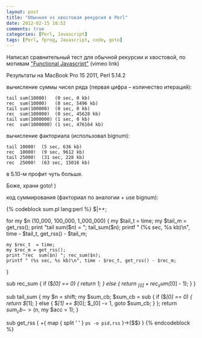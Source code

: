 ```yaml
---
layout: post
title: "Обычная vs хвостовая рекурсия в Perl"
date: 2012-02-15 18:52
comments: true
categories: [Perl, Javascript]
tags: [Perl, fprog, Javascript, code, goto]
---
```



Написал сравнительный тест для обычной рекурсии и хвостовой,
по мотивам  ["Functional Javascript"](http://vimeo.com/35694483) (vimeo link)

Результаты на MacBook Pro 15 2011, Perl 5.14.2

вычисление суммы чисел ряда (первая цифра – количество итераций):

    tail sum(10000)   (0 sec, 0 kb)
    rec  sum(10000)   (0 sec, 5496 kb)
    tail sum(100000)  (0 sec, 0 kb)
    rec  sum(100000)  (0 sec, 45628 kb)
    tail sum(1000000) (1 sec, 0 kb)
    rec  sum(1000000) (1 sec, 476164 kb)

вычисление факториала (использовал bignum):

    tail 10000!  (5 sec, 636 kb)
    rec  10000!  (9 sec, 9612 kb)
    tail 25000!  (31 sec, 228 kb)
    rec  25000!  (63 sec, 15016 kb)

в 5.10-м профит чуть больше.

Боже, храни goto! )

<!-- more -->

код суммирования (факториал по аналогии + use bignum):

{% codeblock sum.pl lang:perl %}
$|++;

for my $n (10_000, 100_000, 1_000_000) {
    my $tail_t = time;
    my $tail_m = get_rss();
    print "tail sum($n) = "; tail_sum($n);
    printf " (%s sec, %s kb)\n", time - $tail_t, get_rss() - $tail_m;

    my $rec_t  = time;
    my $rec_m = get_rss();
    print "rec  sum($n) "; rec_sum($n);
    printf " (%s sec, %s kb)\n", time - $rec_t, get_rss() - $rec_m;
}

sub rec_sum {
    if ($_[0] == 0) {
        return 1;
    }
    else {
        return $_[0] + rec_sum($_[0] - 1);
    }
}

sub tail_sum {
    my $n = shift;
    my $sum_cb;
    $sum_cb = sub {
        if ($_[0] == 0) {
            return $_[1];
        }
        else {
            $_[1] += $_[0];
            $_[0] -= 1, 
            goto $sum_cb;
        }
    };
    return $sum_cb->($n, my $acc = 1);
}

sub get_rss {
    +{ map { split ' ' } `ps -o pid,rss` }->{$$}
}
{% endcodeblock %}